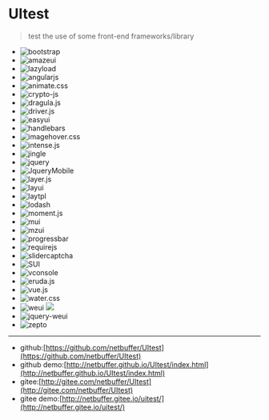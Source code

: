 # UItest
> test the use of some front-end frameworks/library

* ![bootstrap](https://img.shields.io/static/v1?label=bootstrap&message=3.x&color=blue)
* ![amazeui](https://img.shields.io/static/v1?label=amazeui&message=2.4.0&color=blue)
* ![lazyload](https://img.shields.io/static/v1?label=lazyload&message=rgrove&color=blue)
* ![angularjs](https://img.shields.io/static/v1?label=angularjs&message=1.6.4&color=blue)
* ![animate.css](https://img.shields.io/static/v1?label=animate.css&message=3.7.0&color=blue)
* ![crypto-js](https://img.shields.io/static/v1?label=crypto-js&message=3.1.2&color=blue)
* ![dragula.js](https://img.shields.io/static/v1?label=dragula.js&message=3.7.2&color=blue)
* ![driver.js](https://img.shields.io/static/v1?label=driver.js&message=kamranahmedse&color=blue)
* ![easyui](https://img.shields.io/static/v1?label=easyui&message=1.4.4&color=blue)
* ![handlebars](https://img.shields.io/static/v1?label=handlebars&message=4.1.1&color=blue)
* ![imagehover.css](https://img.shields.io/static/v1?label=imagehover.css&message=2.0.0&color=blue)
* ![intense.js](https://img.shields.io/static/v1?label=intense.js&message=1.0.7&color=blue)
* ![jingle](https://img.shields.io/static/v1?label=jingle&message=0.4&color=blue)
* ![jquery](https://img.shields.io/static/v1?label=jquery&message=and-many-plugin&color=blue)
* ![JqueryMobile](https://img.shields.io/static/v1?label=JqueryMobile&message=1.4.5&color=blue)
* ![layer.js](https://img.shields.io/static/v1?label=layer.js&message=3.1.0&color=blue)
* ![layui](https://img.shields.io/static/v1?label=layui&message=2.5.6&color=blue)
* ![laytpl](https://img.shields.io/static/v1?label=laytpl&message=1.2.0&color=blue)
* ![lodash](https://img.shields.io/static/v1?label=lodash&message=4.17.3&color=blue)
* ![moment.js](https://img.shields.io/static/v1?label=moment.js&message=2.24.0&color=blue)
* ![mui](https://img.shields.io/static/v1?label=mui&message=2.9.0&color=blue)
* ![mzui](https://img.shields.io/static/v1?label=mzui&message=1.1.6&color=blue)
* ![progressbar](https://img.shields.io/static/v1?label=progressbar&message=0.1.0&color=blue)
* ![requirejs](https://img.shields.io/static/v1?label=requirejs&message=2.3.4&color=blue)
* ![slidercaptcha](https://img.shields.io/static/v1?label=slidercaptcha&message=LongbowEnterprise&color=blue)
* ![SUI](https://img.shields.io/static/v1?label=SUI&message=0.6.2&color=blue)
* ![vconsole](https://img.shields.io/static/v1?label=vconsole&message=3.9.1&color=blue)
* ![eruda.js](https://img.shields.io/static/v1?label=eruda.js&message=2.4.1&color=blue)
* ![vue.js](https://img.shields.io/static/v1?label=vue.js&message=2.6.10&color=blue)
* ![water.css](https://img.shields.io/static/v1?label=water.css&message=2.1.1&color=blue)
* ![weui](https://img.shields.io/static/v1?label=weui&message=0.4.3&color=blue) ![](https://img.shields.io/static/v1?label=weui&message=1.1.2&color=blue)
* ![jquery-weui](https://img.shields.io/static/v1?label=jquery-weui&message=0.8.2&color=blue)
* ![zepto](https://img.shields.io/static/v1?label=zepto&message=1.2.0&color=blue)

---
* github:[https://github.com/netbuffer/UItest](https://github.com/netbuffer/UItest)  
* github demo:[http://netbuffer.github.io/UItest/index.html](http://netbuffer.github.io/UItest/index.html)    
* gitee:[http://gitee.com/netbuffer/UItest](http://gitee.com/netbuffer/UItest)  
* gitee demo:[http://netbuffer.gitee.io/uitest/](http://netbuffer.gitee.io/uitest/)
